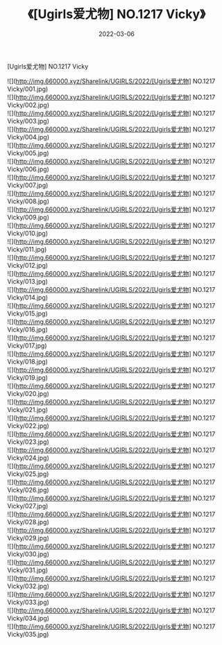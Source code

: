﻿---
layout: post
title:  《[Ugirls爱尤物] NO.1217 Vicky》
date:   2022-03-06
img: http://img.660000.xyz/Sharelink/UGIRLS/2022/[Ugirls爱尤物] NO.1217 Vicky/000.jpg
categories: [美女, 清纯, 唯美]
---

[Ugirls爱尤物] NO.1217 Vicky

 ![](http://img.660000.xyz/Sharelink/UGIRLS/2022/[Ugirls爱尤物] NO.1217 Vicky/001.jpg) <br>![](http://img.660000.xyz/Sharelink/UGIRLS/2022/[Ugirls爱尤物] NO.1217 Vicky/002.jpg) <br>![](http://img.660000.xyz/Sharelink/UGIRLS/2022/[Ugirls爱尤物] NO.1217 Vicky/003.jpg) <br>![](http://img.660000.xyz/Sharelink/UGIRLS/2022/[Ugirls爱尤物] NO.1217 Vicky/004.jpg) <br>![](http://img.660000.xyz/Sharelink/UGIRLS/2022/[Ugirls爱尤物] NO.1217 Vicky/005.jpg) <br>![](http://img.660000.xyz/Sharelink/UGIRLS/2022/[Ugirls爱尤物] NO.1217 Vicky/006.jpg) <br>![](http://img.660000.xyz/Sharelink/UGIRLS/2022/[Ugirls爱尤物] NO.1217 Vicky/007.jpg) <br>![](http://img.660000.xyz/Sharelink/UGIRLS/2022/[Ugirls爱尤物] NO.1217 Vicky/008.jpg) <br>![](http://img.660000.xyz/Sharelink/UGIRLS/2022/[Ugirls爱尤物] NO.1217 Vicky/009.jpg) <br>![](http://img.660000.xyz/Sharelink/UGIRLS/2022/[Ugirls爱尤物] NO.1217 Vicky/010.jpg) <br>![](http://img.660000.xyz/Sharelink/UGIRLS/2022/[Ugirls爱尤物] NO.1217 Vicky/011.jpg) <br>![](http://img.660000.xyz/Sharelink/UGIRLS/2022/[Ugirls爱尤物] NO.1217 Vicky/012.jpg) <br>![](http://img.660000.xyz/Sharelink/UGIRLS/2022/[Ugirls爱尤物] NO.1217 Vicky/013.jpg) <br>![](http://img.660000.xyz/Sharelink/UGIRLS/2022/[Ugirls爱尤物] NO.1217 Vicky/014.jpg) <br>![](http://img.660000.xyz/Sharelink/UGIRLS/2022/[Ugirls爱尤物] NO.1217 Vicky/015.jpg) <br>![](http://img.660000.xyz/Sharelink/UGIRLS/2022/[Ugirls爱尤物] NO.1217 Vicky/016.jpg) <br>![](http://img.660000.xyz/Sharelink/UGIRLS/2022/[Ugirls爱尤物] NO.1217 Vicky/017.jpg) <br>![](http://img.660000.xyz/Sharelink/UGIRLS/2022/[Ugirls爱尤物] NO.1217 Vicky/018.jpg) <br>![](http://img.660000.xyz/Sharelink/UGIRLS/2022/[Ugirls爱尤物] NO.1217 Vicky/019.jpg) <br>![](http://img.660000.xyz/Sharelink/UGIRLS/2022/[Ugirls爱尤物] NO.1217 Vicky/020.jpg) <br>![](http://img.660000.xyz/Sharelink/UGIRLS/2022/[Ugirls爱尤物] NO.1217 Vicky/021.jpg) <br>![](http://img.660000.xyz/Sharelink/UGIRLS/2022/[Ugirls爱尤物] NO.1217 Vicky/022.jpg) <br>![](http://img.660000.xyz/Sharelink/UGIRLS/2022/[Ugirls爱尤物] NO.1217 Vicky/023.jpg) <br>![](http://img.660000.xyz/Sharelink/UGIRLS/2022/[Ugirls爱尤物] NO.1217 Vicky/024.jpg) <br>![](http://img.660000.xyz/Sharelink/UGIRLS/2022/[Ugirls爱尤物] NO.1217 Vicky/025.jpg) <br>![](http://img.660000.xyz/Sharelink/UGIRLS/2022/[Ugirls爱尤物] NO.1217 Vicky/026.jpg) <br>![](http://img.660000.xyz/Sharelink/UGIRLS/2022/[Ugirls爱尤物] NO.1217 Vicky/027.jpg) <br>![](http://img.660000.xyz/Sharelink/UGIRLS/2022/[Ugirls爱尤物] NO.1217 Vicky/028.jpg) <br>![](http://img.660000.xyz/Sharelink/UGIRLS/2022/[Ugirls爱尤物] NO.1217 Vicky/029.jpg) <br>![](http://img.660000.xyz/Sharelink/UGIRLS/2022/[Ugirls爱尤物] NO.1217 Vicky/030.jpg) <br>![](http://img.660000.xyz/Sharelink/UGIRLS/2022/[Ugirls爱尤物] NO.1217 Vicky/031.jpg) <br>![](http://img.660000.xyz/Sharelink/UGIRLS/2022/[Ugirls爱尤物] NO.1217 Vicky/032.jpg) <br>![](http://img.660000.xyz/Sharelink/UGIRLS/2022/[Ugirls爱尤物] NO.1217 Vicky/033.jpg) <br>![](http://img.660000.xyz/Sharelink/UGIRLS/2022/[Ugirls爱尤物] NO.1217 Vicky/034.jpg) <br>![](http://img.660000.xyz/Sharelink/UGIRLS/2022/[Ugirls爱尤物] NO.1217 Vicky/035.jpg) <br>